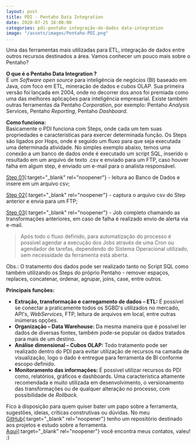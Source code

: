 ```yaml
---
layout: post
title: PDI - Pentaho Data Integration
date: 2020-07-25 16:00:00
categories: pdi-pentaho integração-de-dados data-integration
image: "/assets/images/Pentaho-PDI.png" 
...
```

Uma das ferramentas mais utilizadas para ETL, integração de dados entre outros recursos destinados a área.
Vamos conhecer um pouco mais sobre o Pentaho? 

**O que é o Pentaho Data Integration ?** <br>
É um *Software open source* para inteligência de negócios (BI) baseado em Java, com foco em ETL, mineração de dados e cubos OLAP. Sua primeira versão foi lançada em 2004, onde no decorrer dos anos foi premiada como uma das melhores aplicações para inteligência empresarial.
Existe também outras ferramentas da Pentaho *Corporation*, por exemplo: Pentaho *Analysis* Services, Pentaho *Reporting*, Pentaho *Dashboard*.

 **Como funciona:**<br>
Basicamente o PDI funciona com Steps, onde cada um tem suas propriedades e características para exercer determinada função.
Os Steps são ligados por Hops, onde é seguido um fluxo para que seja executada uma determinada atividade. 
No simples exemplo abaixo, temos uma conexão a um banco de dados onde é executado um script SQL, inserido o resultado em um arquivo de texto .csv e enviado para um FTP, caso houver falha em algum step, é enviado um e-mail para o analista responsável. 


[Step 01](https://melzilucas.github.io/assets/images/read-sql.png){:target="_blank" rel="noopener"} - leitura ao Banco de Dados e insere em um arquivo csv;

[Step 02](https://melzilucas.github.io/assets/images/put-ftp.png){:target="_blank" rel="noopener"} - captura o arquivo csv do Step anterior e envia para um FTP;

[Step 03](https://melzilucas.github.io/assets/images/job-full.png){:target="_blank" rel="noopener"} - Job completo chamando as transformações anteriores, em caso de falha é realizado envio de alerta via e-mail.

>Após todo o fluxo definido, para automatização do processo é possível agendar a execução dos Jobs através de uma Cron ou agendador de tarefas, dependendo do Sistema Operacional utilizado, sem necessidade da ferramenta está aberta.

Obs.: O tratamento dos dados pode ser realizado tanto no Script SQL como também utilizando os Steps do próprio Pentaho - remover espaços, replaces, concatenar, ordenar, agrupar, joins, case, entre outros.


 **Principais funções:** 
 * **Extração, transformação e carregamento de dados – ETL:** É possível se conectar a praticamente todos os SGBD's utilizados no mercado, API's, *WebServices*, FTP, leitura de arquivos em  local, entre outras inúmeras opções.<br> 
* **Organização – Data Warehouse:**  Da mesma maneira que é possível ler dados de diversas fontes, também pode-se popular os dados tratados para mais de um destino. <br>
* **Análise dimensional – Cubos OLAP:** Todo tratamento pode ser realizado dentro do PDI para evitar utilização de recursos na camada de visualização, logo o dado é entregue para ferramenta de BI conforme escopo definido.<br>
* **Monitoramento das informações:** É possível utilizar recursos do PDI como, relatórios, gráficos e dashboards. Uma característica altamente recomendada e muito utilizada em desenvolvimento, o versionamento das transformações ou de qualquer alteração no processo, com possibilidade de *Rollback.*


Fico à disposição para quem quiser bater um papo sobre a ferramenta, sugestões, ideias, críticas construtivas ou dúvidas. No meu [GitHub](https://github.com/melzilucas/Projects-ETL){:target="_blank" rel="noopener"} tenho um repositório destinado aos projetos e estudo sobre a ferramenta.  
[Aqui](https://melzilucas.github.io/about.html){:target="_blank" rel="noopener"} você encontra meus contatos, valeu! :)